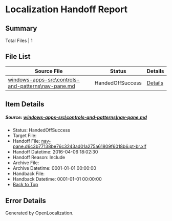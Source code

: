 # <a name='report-top'></a> Localization Handoff Report

## Summary
 Total Files | 1

## File List
 Source File | Status | Details 
 ----------- | ------ | ------- 
 [windows-apps-src\controls-and-patterns\nav-pane.md](https://github.com/Microsoft/windows-apps/blob/45443f2b42b8eab1febc70ef2fe370a2b04c15e9/windows-apps-src/controls-and-patterns/nav-pane.md) | HandedOffSuccess | [Details](#89639014a69a23b8ebf0a30bf518601c48f09b671823)

## Item Details
##### <a name='89639014a69a23b8ebf0a30bf518601c48f09b671823'></a> Source: [windows-apps-src\controls-and-patterns\nav-pane.md](https://github.com/Microsoft/windows-apps/blob/45443f2b42b8eab1febc70ef2fe370a2b04c15e9/windows-apps-src/controls-and-patterns/nav-pane.md)
* Status: HandedOffSuccess
* Target File: 
* Handoff File: [nav-pane.d6c3b77138be76c3243ad01a275a61809f6018b6.pt-br.xlf](https://github.com/Microsoft/WDG.handoff/blob/8916e9d85a39697692891178425796ed5cf027c8/ol-handoff/Microsoft/windows-apps.pt-br/master/nav-pane.d6c3b77138be76c3243ad01a275a61809f6018b6.pt-br.xlf)
* Handoff Datetime: 2016-04-06 18:02:30
* Handoff Reason: Include
* Archive File: 
* Archive Datetime: 0001-01-01 00:00:00
* Handback File: 
* Handback Datetime: 0001-01-01 00:00:00
* [Back to Top](#report-top)


## Error Details

Generated by OpenLocalization.
